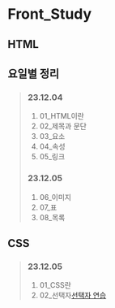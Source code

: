 Front_Study
===========
   
**HTML**
----
   
## 요일별 정리
>   
>### 23.12.04
>1. 01_HTML이란   
>2. 02_제목과 문단   
>3. 03_요소   
>4. 04_속성   
>5. 05_링크   
>
>   
>### 23.12.05
>1. 06_이미지   
>2. 07_표   
>3. 08_목록   
>   

   
**CSS**
---
>
>   
>### 23.12.05
>1. 01_CSS란   
>2. 02_선택자[선택자 연습](https://flukeout.github.io)   

